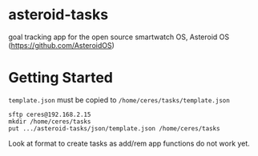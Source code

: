 # asteroid-tasks

goal tracking app for the open source smartwatch OS, Asteroid OS (https://github.com/AsteroidOS)

# Getting Started

`template.json` must be copied to `/home/ceres/tasks/template.json`
```
sftp ceres@192.168.2.15
mkdir /home/ceres/tasks
put .../asteroid-tasks/json/template.json /home/ceres/tasks
```

Look at format to create tasks as add/rem app functions do not work yet.
